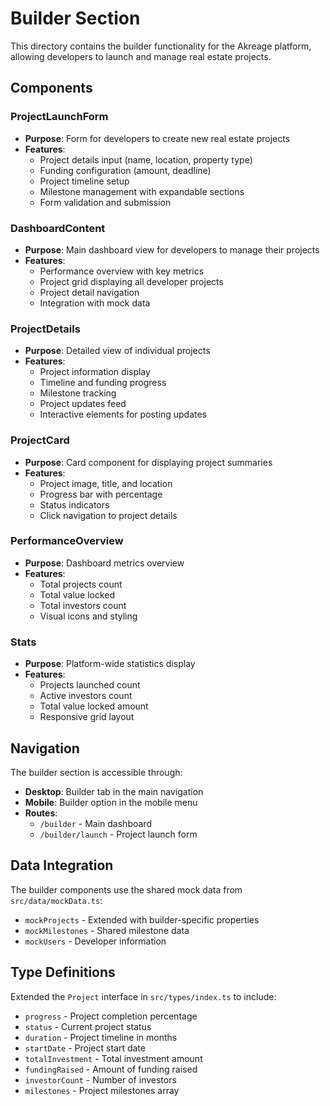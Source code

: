 # Builder Section

This directory contains the builder functionality for the Akreage platform, allowing developers to launch and manage real estate projects.

## Components

### ProjectLaunchForm
- **Purpose**: Form for developers to create new real estate projects
- **Features**: 
  - Project details input (name, location, property type)
  - Funding configuration (amount, deadline)
  - Project timeline setup
  - Milestone management with expandable sections
  - Form validation and submission

### DashboardContent
- **Purpose**: Main dashboard view for developers to manage their projects
- **Features**:
  - Performance overview with key metrics
  - Project grid displaying all developer projects
  - Project detail navigation
  - Integration with mock data

### ProjectDetails
- **Purpose**: Detailed view of individual projects
- **Features**:
  - Project information display
  - Timeline and funding progress
  - Milestone tracking
  - Project updates feed
  - Interactive elements for posting updates

### ProjectCard
- **Purpose**: Card component for displaying project summaries
- **Features**:
  - Project image, title, and location
  - Progress bar with percentage
  - Status indicators
  - Click navigation to project details

### PerformanceOverview
- **Purpose**: Dashboard metrics overview
- **Features**:
  - Total projects count
  - Total value locked
  - Total investors count
  - Visual icons and styling

### Stats
- **Purpose**: Platform-wide statistics display
- **Features**:
  - Projects launched count
  - Active investors count
  - Total value locked amount
  - Responsive grid layout

## Navigation

The builder section is accessible through:
- **Desktop**: Builder tab in the main navigation
- **Mobile**: Builder option in the mobile menu
- **Routes**:
  - `/builder` - Main dashboard
  - `/builder/launch` - Project launch form

## Data Integration

The builder components use the shared mock data from `src/data/mockData.ts`:
- `mockProjects` - Extended with builder-specific properties
- `mockMilestones` - Shared milestone data
- `mockUsers` - Developer information

## Type Definitions

Extended the `Project` interface in `src/types/index.ts` to include:
- `progress` - Project completion percentage
- `status` - Current project status
- `duration` - Project timeline in months
- `startDate` - Project start date
- `totalInvestment` - Total investment amount
- `fundingRaised` - Amount of funding raised
- `investorCount` - Number of investors
- `milestones` - Project milestones array 